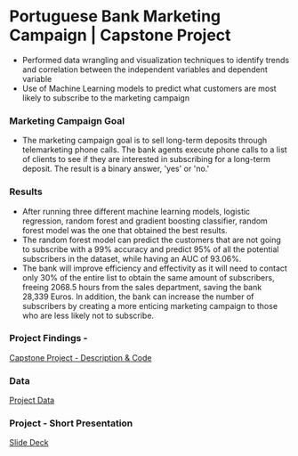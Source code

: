 # Portuguese Bank Marketing Campaign | Capstone Project
  - Performed data wrangling and visualization techniques to identify trends and correlation between the independent variables and dependent variable
  - Use of Machine Learning models to predict what customers are most likely to subscribe to the marketing campaign
  
### Marketing Campaign Goal 
  - The marketing campaign goal is to sell long-term deposits through telemarketing phone calls. The bank agents execute phone calls to a list of clients to see if they are interested in subscribing for a long-term deposit. The result is a binary answer, 'yes' or 'no.'
  
### Results
  - After running three different machine learning models, logistic regression, random forest and gradient boosting classifier, random forest model was the one that obtained the best results.
  - The random forest model can predict the customers that are not going to subscribe with a 99% accuracy and predict 95% of all the potential subscribers in the dataset, while having an AUC of 93.06%.
  - The bank will improve efficiency and effectivity as it will need to contact only 30% of the entire list to obtain the same amount of subscribers, freeing 2068.5 hours from the sales department, saving the bank 28,339 Euros. In addition, the bank can increase the number of subscribers by creating a more enticing marketing campaign to those who are less likely not to subscribe.
  
  
### Project Findings -
[Capstone Project - Description & Code](https://github.com/joaobecker/capstone_bank_marketing/blob/master/portuguese_bank_capstone.ipynb)


### Data
[Project Data](https://github.com/joaobecker/capstone_bank_marketing/blob/master/bank-additional-full.csv)

### Project - Short Presentation
[Slide Deck](https://github.com/joaobecker/capstone_bank_marketing/blob/master/slide_deck_portuguese_bank.pptx)
